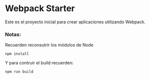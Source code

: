# Webpack Starter

Este es el proyecto inicial para crear aplicaciones utilizando Webpack.

### Notas:

Recuerden reconsutrir los módulos de Node

```
npm install
```

Y para contruir el build recuerden:

```
npm run build
``` 
